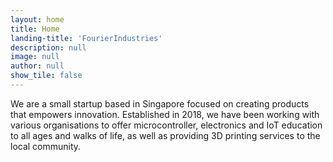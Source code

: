 ```yaml
---
layout: home
title: Home
landing-title: 'FourierIndustries'
description: null
image: null
author: null
show_tile: false
---
```


We are a small startup based in Singapore focused on creating products that empowers innovation. Established in 2018, we have been working with various organisations to offer microcontroller, electronics and IoT education to all ages and walks of life, as well as providing 3D printing services to the local community.
